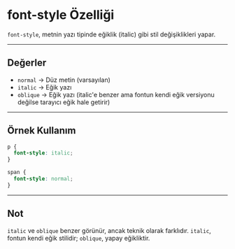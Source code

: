 # font-style Özelliği

`font-style`, metnin yazı tipinde eğiklik (italic) gibi stil değişiklikleri yapar.

---

## Değerler

- `normal` → Düz metin (varsayılan)
- `italic` → Eğik yazı
- `oblique` → Eğik yazı (italic'e benzer ama fontun kendi eğik versiyonu değilse tarayıcı eğik hale getirir)

---

## Örnek Kullanım

```css
p {
  font-style: italic;
}

span {
  font-style: normal;
}
```

---

## Not

`italic` ve `oblique` benzer görünür, ancak teknik olarak farklıdır. `italic`, fontun kendi eğik stilidir; `oblique`, yapay eğikliktir.
